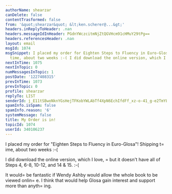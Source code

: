 ```yaml
---
authorName: shearzar
canDelete: false
contentTrasformed: false
from: '&quot;shearzar&quot; &lt;ken.scherer@...&gt;'
headers.inReplyToHeader: .nan
headers.messageIdInHeader: PGdnYWczcitmNjZtQGVHcm91cHMuY29tPg==
headers.referencesHeader: .nan
layout: email
msgId: 1074
msgSnippet: I placed my order for Eighten Steps to Fluency in Euro-Glosa ! Shipping
  time, about two weeks :-( I did download the online version, which I love, but it
nextInTime: 1075
nextInTopic: 0
numMessagesInTopic: 1
postDate: '1227408315'
prevInTime: 1073
prevInTopic: 0
profile: shearzar
replyTo: LIST
senderId: j_E11tSBwoNknYGsHejTFKobYWLAbTf4XpN6EchIfdFf_xz-o-41_g-e2TmYLGgQg8ILMbS5-uIs7w9HRrAW_9Zx3y6ewqW8vro_
spamInfo.isSpam: false
spamInfo.reason: '6'
systemMessage: false
title: My Order is in!
topicId: 1074
userId: 340106237
---
```


I placed my order for "Eighten Steps to Fluency in Euro-Glosa"! 
Shipping t=
ime, about two weeks :-(

I did download the online version, which I love, =
but it doesn't have 
all of Steps 4, 6-8, 10-12, and 14 & 15. :-(

It would=
 be fantastic if Wendy Ashby would allow the whole book to be 
viewed onlin=
e. I think that would help Glosa gain interest and support 
more than anyth=
ing.   


